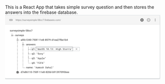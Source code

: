 This is a React App that takes simple survey question and then stores the answers into the firebase database.
![Alt text](database.png?raw=true "Values stored in the database")
